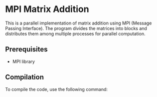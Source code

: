 # MPI Matrix Addition

This is a parallel implementation of matrix addition using MPI (Message Passing Interface). The program divides the matrices into blocks and distributes them among multiple processes for parallel computation.

## Prerequisites

- MPI library

## Compilation

To compile the code, use the following command:
